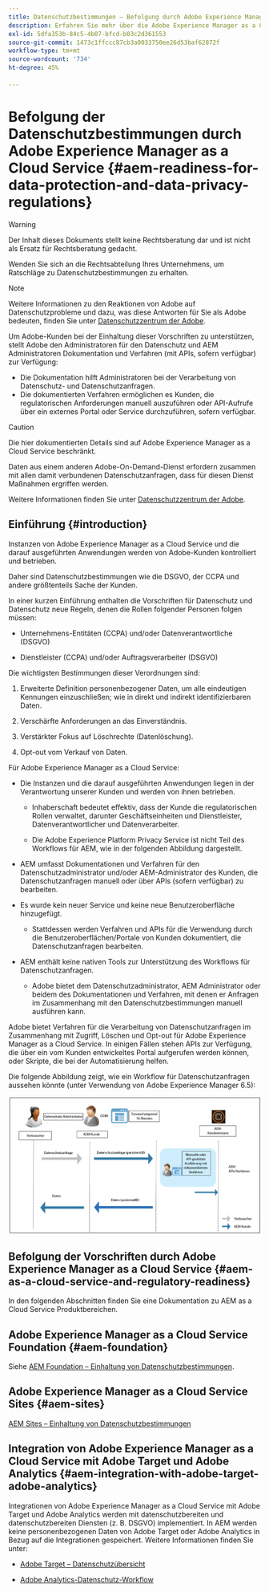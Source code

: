 ```yaml
---
title: Datenschutzbestimmungen – Befolgung durch Adobe Experience Manager as a Cloud Service
description: Erfahren Sie mehr über die Adobe Experience Manager as a Cloud Service-Unterstützung für die verschiedenen Datenschutzverordnungen und darüber, wie Sie bei der Implementierung eines neuen AEM as a Cloud Service Projekts die Anforderungen erfüllen. Zu diesen Vorschriften gehört die Datenschutz-Grundverordnung (DSGVO) der EU, das California Consumer Privacy Act.
exl-id: 5dfa353b-84c5-4b07-bfcd-b03c2d361553
source-git-commit: 1473c1ffccc87cb3a0033750ee26d53baf62872f
workflow-type: tm+mt
source-wordcount: '734'
ht-degree: 45%

---
```


# Befolgung der Datenschutzbestimmungen durch Adobe Experience Manager as a Cloud Service {#aem-readiness-for-data-protection-and-data-privacy-regulations}

>[!WARNING]
>
>Der Inhalt dieses Dokuments stellt keine Rechtsberatung dar und ist nicht als Ersatz für Rechtsberatung gedacht.
>
>Wenden Sie sich an die Rechtsabteilung Ihres Unternehmens, um Ratschläge zu Datenschutzbestimmungen zu erhalten.

>[!NOTE]
>
>Weitere Informationen zu den Reaktionen von Adobe auf Datenschutzprobleme und dazu, was diese Antworten für Sie als Adobe bedeuten, finden Sie unter [Datenschutzzentrum der Adobe](https://www.adobe.com/de/privacy.html).

Um Adobe-Kunden bei der Einhaltung dieser Vorschriften zu unterstützen, stellt Adobe den Administratoren für den Datenschutz und AEM Administratoren Dokumentation und Verfahren (mit APIs, sofern verfügbar) zur Verfügung:

* Die Dokumentation hilft Administratoren bei der Verarbeitung von Datenschutz- und Datenschutzanfragen.
* Die dokumentierten Verfahren ermöglichen es Kunden, die regulatorischen Anforderungen manuell auszuführen oder API-Aufrufe über ein externes Portal oder Service durchzuführen, sofern verfügbar.

>[!CAUTION]
>
>Die hier dokumentierten Details sind auf Adobe Experience Manager as a Cloud Service beschränkt.
>
>Daten aus einem anderen Adobe-On-Demand-Dienst erfordern zusammen mit allen damit verbundenen Datenschutzanfragen, dass für diesen Dienst Maßnahmen ergriffen werden.
>
>Weitere Informationen finden Sie unter [Datenschutzzentrum der Adobe](https://www.adobe.com/de/privacy.html).

## Einführung {#introduction}

Instanzen von Adobe Experience Manager as a Cloud Service und die darauf ausgeführten Anwendungen werden von Adobe-Kunden kontrolliert und betrieben.

Daher sind Datenschutzbestimmungen wie die DSGVO, der CCPA und andere größtenteils Sache der Kunden.

In einer kurzen Einführung enthalten die Vorschriften für Datenschutz und Datenschutz neue Regeln, denen die Rollen folgender Personen folgen müssen:

* Unternehmens-Entitäten (CCPA) und/oder Datenverantwortliche (DSGVO)

* Dienstleister (CCPA) und/oder Auftragsverarbeiter (DSGVO)

Die wichtigsten Bestimmungen dieser Verordnungen sind:

1. Erweiterte Definition personenbezogener Daten, um alle eindeutigen Kennungen einzuschließen; wie in direkt und indirekt identifizierbaren Daten.

2. Verschärfte Anforderungen an das Einverständnis.

3. Verstärkter Fokus auf Löschrechte (Datenlöschung).

4. Opt-out vom Verkauf von Daten.

Für Adobe Experience Manager as a Cloud Service:

* Die Instanzen und die darauf ausgeführten Anwendungen liegen in der Verantwortung unserer Kunden und werden von ihnen betrieben.

   * Inhaberschaft bedeutet effektiv, dass der Kunde die regulatorischen Rollen verwaltet, darunter Geschäftseinheiten und Dienstleister, Datenverantwortlicher und Datenverarbeiter.

   * Die Adobe Experience Platform Privacy Service ist nicht Teil des Workflows für AEM, wie in der folgenden Abbildung dargestellt.

* AEM umfasst Dokumentationen und Verfahren für den Datenschutzadministrator und/oder AEM-Administrator des Kunden, die Datenschutzanfragen manuell oder über APIs (sofern verfügbar) zu bearbeiten.

* Es wurde kein neuer Service und keine neue Benutzeroberfläche hinzugefügt.

   * Stattdessen werden Verfahren und APIs für die Verwendung durch die Benutzeroberflächen/Portale von Kunden dokumentiert, die Datenschutzanfragen bearbeiten.

* AEM enthält keine nativen Tools zur Unterstützung des Workflows für Datenschutzanfragen.

   * Adobe bietet dem Datenschutzadministrator, AEM Administrator oder beidem des Dokumentationen und Verfahren, mit denen er Anfragen im Zusammenhang mit den Datenschutzbestimmungen manuell ausführen kann.

Adobe bietet Verfahren für die Verarbeitung von Datenschutzanfragen im Zusammenhang mit Zugriff, Löschen und Opt-out für Adobe Experience Manager as a Cloud Service. In einigen Fällen stehen APIs zur Verfügung, die über ein vom Kunden entwickeltes Portal aufgerufen werden können, oder Skripte, die bei der Automatisierung helfen.

Die folgende Abbildung zeigt, wie ein Workflow für Datenschutzanfragen aussehen könnte (unter Verwendung von Adobe Experience Manager 6.5):

![Datenschutz](assets/data-protection-and-privacy-01.png)

## Befolgung der Vorschriften durch Adobe Experience Manager as a Cloud Service {#aem-as-a-cloud-service-and-regulatory-readiness}

In den folgenden Abschnitten finden Sie eine Dokumentation zu AEM as a Cloud Service Produktbereichen.

## Adobe Experience Manager as a Cloud Service Foundation {#aem-foundation}

Siehe [AEM Foundation – Einhaltung von Datenschutzbestimmungen](/help/compliance/data-privacy-and-protection-readiness/foundation-readiness.md).

## Adobe Experience Manager as a Cloud Service Sites {#aem-sites}

[AEM Sites – Einhaltung von Datenschutzbestimmungen](/help/compliance/data-privacy-and-protection-readiness/sites-readiness.md)

## Integration von Adobe Experience Manager as a Cloud Service mit Adobe Target und Adobe Analytics {#aem-integration-with-adobe-target-adobe-analytics}

Integrationen von Adobe Experience Manager as a Cloud Service mit Adobe Target und Adobe Analytics werden mit datenschutzbereiten und datenschutzbereiten Diensten (z. B. DSGVO) implementiert. In AEM werden keine personenbezogenen Daten von Adobe Target oder Adobe Analytics in Bezug auf die Integrationen gespeichert.
Weitere Informationen finden Sie unter:

* [Adobe Target – Datenschutzübersicht](https://experienceleague.adobe.com/docs/target-dev/developer/implementation/privacy/cmp-privacy-and-general-data-protection-regulation.html)

* [Adobe Analytics-Datenschutz-Workflow](https://experienceleague.adobe.com/docs/analytics/admin/admin-tools/data-governance/an-gdpr-workflow.html)
